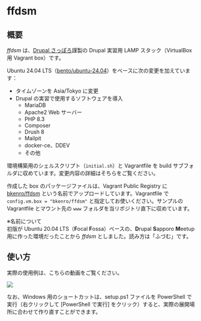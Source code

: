 # ffdsm

## 概要

*ffdsm* は、[Drupal さっぽろ](https://drupalsapporo.net)謹製の Drupal 実習用 LAMP スタック（VirtualBox 用 Vagrant box）です。

Ubuntu 24.04 LTS（[bento/ubuntu-24.04](https://app.vagrantup.com/bento/boxes/ubuntu-24.04)）をベースに次の変更を加えています：

- タイムゾーンを Asia/Tokyo に変更
- Drupal の実習で使用するソフトウェアを導入
	- MariaDB
	- Apache2 Web サーバー
	- PHP 8.3
	- Composer
	- Drush 8
	- Mailpit
	- docker-ce、DDEV
	- その他

環境構築用のシェルスクリプト（`initial.sh`）と Vagrantfile を build サブフォルダに収めています。変更内容の詳細はそちらをご覧ください。

作成した box のパッケージファイルは、Vagrant Public Registry に [bkenro/ffdsm](https://portal.cloud.hashicorp.com/vagrant/discover/bkenro/ffdsm) という名前でアップロードしています。Vagrantfile で `config.vm.box = "bkenro/ffdsm"` と指定してお使いください。サンプルの Vagrantfile とマウント先の `www` フォルダを当リポジトリ直下に収めています。

※名前について<br>
初版が Ubuntu 20.04 LTS（**F**ocal **F**ossa）ベースの、**D**rupal **S**apporo **M**eetup 用に作った環境だったことから *ffdsm* としました。読み方は「ふづむ」です。

## 使い方

実際の使用例は、こちらの動画をご覧ください。

[![](https://img.youtube.com/vi/2pllnb6cyCw/0.jpg)](https://www.youtube.com/watch?v=2pllnb6cyCw&list=PLhinO-VEuZMkLwFWku5u74Y1WNlLoi9qp)

なお、Windows 用のショートカットは、setup.ps1 ファイルを PowerShell で実行（右クリックして [PowerShell で実行] をクリック）すると、実際の展開場所に合わせて作り直すことができます。
